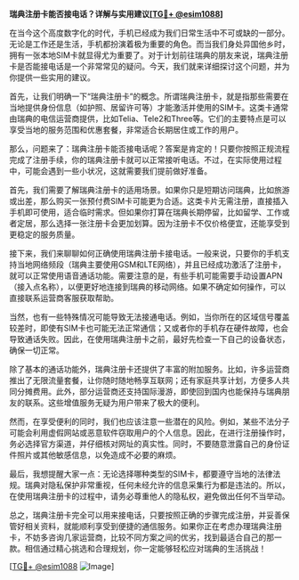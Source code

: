 **瑞典注册卡能否接电话？详解与实用建议[[TG💪+ @esim1088](https://t.me/s/esim1088)]**

在当今这个高度数字化的时代，手机已经成为我们日常生活中不可或缺的一部分。无论是工作还是生活，手机都扮演着极为重要的角色。而当我们身处异国他乡时，拥有一张本地SIM卡就显得尤为重要了。对于计划前往瑞典的朋友来说，瑞典注册卡是否能接电话是一个非常常见的疑问。今天，我们就来详细探讨这个问题，并为你提供一些实用的建议。

首先，让我们明确一下“瑞典注册卡”的概念。所谓瑞典注册卡，就是指那些需要在当地提供身份信息（如护照、居留许可等）才能激活并使用的SIM卡。这类卡通常由瑞典的电信运营商提供，比如Telia、Tele2和Three等。它们的主要特点是可以享受当地的服务范围和优惠套餐，非常适合长期居住或工作的用户。

那么，问题来了：瑞典注册卡能否接电话呢？答案是肯定的！只要你按照正规流程完成了注册手续，你的瑞典注册卡就可以正常接听电话。不过，在实际使用过程中，可能会遇到一些小状况，这就需要我们提前做好准备。

首先，我们需要了解瑞典注册卡的适用场景。如果你只是短期访问瑞典，比如旅游或出差，那么购买一张预付费SIM卡可能更为合适。这类卡片无需注册，直接插入手机即可使用，适合临时需求。但如果你打算在瑞典长期停留，比如留学、工作或者定居，那么选择一张注册卡会更加划算。因为注册卡不仅价格便宜，还能享受到更稳定的服务质量。

接下来，我们来聊聊如何正确使用瑞典注册卡接电话。一般来说，只要你的手机支持当地网络频段（瑞典主要使用GSM和LTE网络），并且已经成功激活了注册卡，就可以正常使用语音通话功能。需要注意的是，有些手机可能需要手动设置APN（接入点名称），以便更好地连接到瑞典的移动网络。如果不确定如何操作，可以直接联系运营商客服获取帮助。

当然，也有一些特殊情况可能导致无法接通电话。例如，当你所在的区域信号覆盖较差时，即使有SIM卡也可能无法正常通信；又或者你的手机存在硬件故障，也会导致通话失败。因此，在使用瑞典注册卡之前，最好先检查一下自己的设备状态，确保一切正常。

除了基本的通话功能外，瑞典注册卡还提供了丰富的附加服务。比如，许多运营商推出了无限流量套餐，让你随时随地畅享互联网；还有家庭共享计划，方便多人共同分摊费用。此外，部分运营商还支持国际漫游，即使回到国内也能保持与瑞典朋友的联系。这些增值服务无疑为用户带来了极大的便利。

然而，在享受便利的同时，我们也应该注意一些潜在的风险。例如，某些不法分子可能会利用虚假网站或恶意软件窃取用户的个人信息。因此，在进行注册操作时，务必选择官方渠道，并仔细核对网址的真实性。同时，不要随意泄露自己的身份证件照片或其他敏感信息，以免造成不必要的麻烦。

最后，我想提醒大家一点：无论选择哪种类型的SIM卡，都要遵守当地的法律法规。瑞典对隐私保护非常重视，任何未经允许的信息采集行为都是违法的。所以，在使用瑞典注册卡的过程中，请务必尊重他人的隐私权，避免做出任何不当举动。

总之，瑞典注册卡完全可以用来接电话，只要按照正确的步骤完成注册，并妥善保管好相关资料，就能顺利享受到便捷的通信服务。如果你正在考虑办理瑞典注册卡，不妨多咨询几家运营商，比较不同方案之间的优劣，找到最适合自己的那一款。相信通过精心挑选和合理规划，你一定能够轻松应对瑞典的生活挑战！

[[TG💪+ @esim1088](https://t.me/s/esim1088) ![Image](https://i.postimg.cc/4NQfJmqS/Snipaste-2025-05-13-00-14-12.png)]